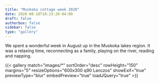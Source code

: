 ```yaml
---
title: "Muskoka cottage week 2020"
date: 2020-08-18T18:23:20-04:00
draft: false
authorbox: false
sidebar: false
type: "gallery"
---
```


We spent a wonderful week in August up in the Muskoka lakes region. It was a relaxing time, reconnecting as a family, playing on the river, reading and napping.

<!--more-->

{{< gallery match="images/*" sortOrder="desc" rowHeight="150" margins="5" resizeOptions="600x300 q90 Lanczos" showExif="true" previewType="blur" embedPreview="true" loadJQuery="true" >}}
